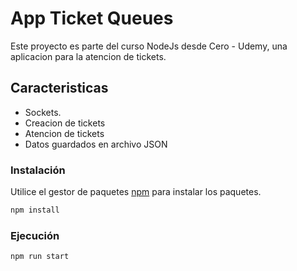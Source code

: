 # App Ticket Queues

Este proyecto es parte del curso NodeJs desde Cero - Udemy, una aplicacion para la atencion de tickets.

## Caracteristicas

- Sockets.
- Creacion de tickets
- Atencion de tickets
- Datos guardados en archivo JSON

### Instalación

Utilice el gestor de paquetes [npm](https://docs.npmjs.com/downloading-and-installing-node-js-and-npm) para instalar los paquetes.

```bash
npm install
```

### Ejecución

```bash
npm run start
```

